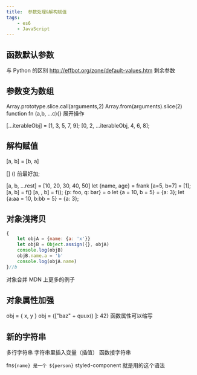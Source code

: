 ```yaml
---
title:  参数处理&解构赋值
tags:
	- es6
	- JavaScript
---
```


## 函数默认参数
与 Python 的区别 http://effbot.org/zone/default-values.htm
剩余参数

## 参数变为数组

Array.prototype.slice.call(arguments,2)
Array.from(arguments).slice(2)
function fn (a,b, ...c){}
展开操作

<!--more-->
[...iterableObj] = [1, 3, 5, 7, 9];
[0, 2, ...iterableObj, 4, 6, 8];

## 解构赋值

[a, b] = [b, a]

[] () 前最好加;

[a, b, ...rest] = [10, 20, 30, 40, 50]
let {name, age} = frank
[a=5, b=7] = [1];
[a, b] = f()
[a, , b] = f();
{p: foo, q: bar} = o
let {a = 10, b = 5} = {a: 3};
let {a:aa = 10, b:bb = 5} = {a: 3};

## 对象浅拷贝

```javascript
{
	let objA = {name: {a: 'x'}}
    let objB = Object.assign({}, objA)
    console.log(objB)
	objB.name.a = 'b'
  	console.log(objA.name)
}//b
```

对象合并
MDN 上更多的例子

## 对象属性加强

obj = { x, y }
obj = {["baz" + quux() ]: 42}
函数属性可以缩写

## 新的字符串

多行字符串
字符串里插入变量（插值）
函数接字符串

 fn`${name} 是一个 ${person}`
styled-component 就是用的这个语法